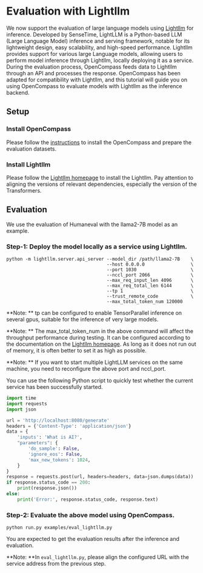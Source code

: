 # Evaluation with Lightllm

We now support the evaluation of large language models using [Lightllm](https://github.com/ModelTC/lightllm) for inference. Developed by SenseTime, LightLLM is a Python-based LLM (Large Language Model) inference and serving framework, notable for its lightweight design, easy scalability, and high-speed performance. Lightllm provides support for various large Language models, allowing users to perform model inference through Lightllm, locally deploying it as a service. During the evaluation process, OpenCompass feeds data to Lightllm through an API and processes the response. OpenCompass has been adapted for compatibility with Lightllm, and this tutorial will guide you on using OpenCompass to evaluate models with Lightllm as the inference backend.

## Setup

### Install OpenCompass

Please follow the [instructions](https://opencompass.readthedocs.io/en/latest/get_started/installation.html) to install the OpenCompass and prepare the evaluation datasets.

### Install Lightllm

Please follow the [Lightllm homepage](https://github.com/ModelTC/lightllm) to install the Lightllm. Pay attention to aligning the versions of relevant dependencies, especially the version of the Transformers.

## Evaluation

We use the evaluation of Humaneval with the llama2-7B model as an example.

### Step-1: Deploy the model locally as a service using Lightllm.

```shell
python -m lightllm.server.api_server --model_dir /path/llama2-7B    \
                                     --host 0.0.0.0                 \
                                     --port 1030                    \
                                     --nccl_port 2066               \
                                     --max_req_input_len 4096       \
                                     --max_req_total_len 6144       \
                                     --tp 1                         \
                                     --trust_remote_code            \
                                     --max_total_token_num 120000
```

\*\*Note: \*\* tp can be configured to enable TensorParallel inference on several gpus, suitable for the inference of very large models.

\*\*Note: \*\* The max_total_token_num in the above command will affect the throughput performance during testing. It can be configured according to the documentation on the [Lightllm homepage](https://github.com/ModelTC/lightllm). As long as it does not run out of memory, it is often better to set it as high as possible.

\*\*Note: \*\* If you want to start multiple LightLLM services on the same machine, you need to reconfigure the above port and nccl_port.

You can use the following Python script to quickly test whether the current service has been successfully started.

```python
import time
import requests
import json

url = 'http://localhost:8080/generate'
headers = {'Content-Type': 'application/json'}
data = {
    'inputs': 'What is AI?',
    "parameters": {
        'do_sample': False,
        'ignore_eos': False,
        'max_new_tokens': 1024,
    }
}
response = requests.post(url, headers=headers, data=json.dumps(data))
if response.status_code == 200:
    print(response.json())
else:
    print('Error:', response.status_code, response.text)
```

### Step-2: Evaluate the above model using OpenCompass.

```shell
python run.py examples/eval_lightllm.py
```

You are expected to get the evaluation results after the inference and evaluation.

\*\*Note: \*\*In `eval_lightllm.py`, please align the configured URL with the service address from the previous step.
